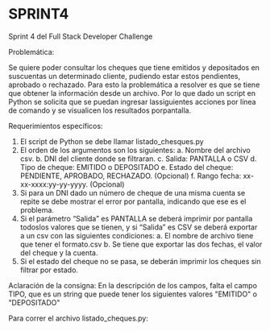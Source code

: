 # SPRINT4
Sprint 4 del Full Stack Developer Challenge

Problemática:

Se quiere poder consultar los cheques que tiene emitidos y depositados en suscuentas un determinado cliente, pudiendo estar estos 
pendientes, aprobado o rechazado. 
Para esto la problemática a resolver es que se tiene que obtener la información desde un archivo.
Por lo que dado un script en Python se solicita que se puedan ingresar lassiguientes acciones por línea de comando y se visualicen
los resultados porpantalla.

Requerimientos específicos:
  1. El script de Python se debe llamar listado_chesques.py
  2. El orden de los argumentos son los siguientes: 
    a. Nombre del archivo csv.
    b. DNI del cliente donde se filtraran.
    c. Salida: PANTALLA o CSV
    d. Tipo de cheque: EMITIDO o DEPOSITADO
    e. Estado del cheque: PENDIENTE, APROBADO, RECHAZADO. (Opcional)
    f. Rango fecha: xx-xx-xxxx:yy-yy-yyyy. (Opcional)
  3. Si para un DNI dado un número de cheque de una misma cuenta se repite se debe mostrar el error por pantalla, indicando que ese 
  es el problema.
  4. Si el parámetro “Salida” es PANTALLA se deberá imprimir por pantalla todoslos valores que se tienen, y si “Salida” es CSV se 
  deberá exportar a un csv con las siguientes condiciones:
    a. El nombre de archivo tiene que tener el formato<DNI><TIMESTAMPS ACTUAL>.csv
    b. Se tiene que exportar las dos fechas, el valor del cheque y la cuenta.
  5. Si el estado del cheque no se pasa, se deberán imprimir los cheques sin filtrar por estado.
  
Aclaración de la consigna: 
En la descripción de los campos, falta el campo TIPO, que es un string que puede tener los siguientes valores  "EMITIDO" o "DEPOSITADO"

Para correr el archivo listado_cheques.py: 
  
